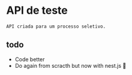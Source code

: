 # API de teste
    API criada para um processo seletivo.



## todo
- Code better 
- Do again from scracth but now with nest.js 🛌